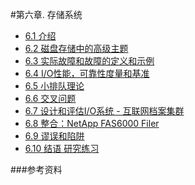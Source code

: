 #第六章. 存储系统
- [6.1 介绍](6.1.html)
- [6.2 磁盘存储中的高级主题](6.2.html)
- [6.3 实际故障和故障的定义和示例](6.3.html)
- [6.4 I/O性能，可靠性度量和基准](6.4.html)
- [6.5 小排队理论](6.5.html)
- [6.6 交叉问题](6.6.html)
- [6.7 设计和评估I/O系统 - 互联网档案集群](6.7.html)
- [6.8 整合：NetApp FAS6000 Filer](6.8.html)
- [6.9 谬误和陷阱](6.9.html)
- [6.10 结语 研究练习](6.10.html)

###参考资料